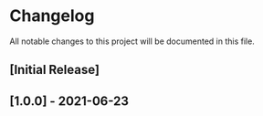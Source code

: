 # Changelog
All notable changes to this project will be documented in this file.

## [Initial Release]

## [1.0.0] - 2021-06-23

